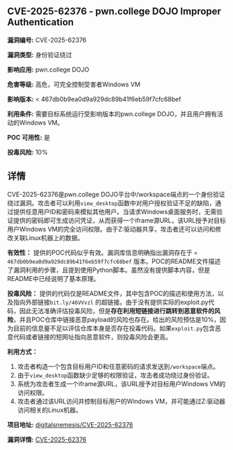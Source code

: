 ## CVE-2025-62376 - pwn.college DOJO Improper Authentication

**漏洞编号:** CVE-2025-62376

**漏洞类型:** 身份验证绕过

**影响应用:** pwn.college DOJO

**危害等级:** 高危，可完全控制受害者Windows VM

**影响版本:** < 467db0b9ea0d9a929dc89b41f6eb59f7cfc68bef

**利用条件:** 需要目标系统运行受影响版本的pwn.college DOJO，并且用户拥有活动的Windows VM。

**POC 可用性:** 是

**投毒风险:** 10%

## 详情

CVE-2025-62376是pwn.college DOJO平台中/workspace端点的一个身份验证绕过漏洞。攻击者可以利用`view_desktop`函数中对用户授权验证不足的缺陷，通过提供任意用户ID和密码来模拟其他用户。当请求Windows桌面服务时，无需验证提供的密码即可生成访问凭证，从而获得一个iframe源URL，该URL授予对目标用户Windows VM的完全访问权限。由于Z:驱动器共享，攻击者还可以访问和修改关联Linux机器上的数据。 

**有效性：**
提供的POC代码似乎有效。漏洞库信息明确指出漏洞存在于 `< 467db0b9ea0d9a929dc89b41f6eb59f7cfc68bef` 版本。POC的README文件描述了漏洞利用的步骤，且提到使用Python脚本。虽然没有提供脚本内容，但是README中已经说明了基本原理。

**投毒风险：**
提供的代码仅是README文件，其中包含POC的描述和使用方法，以及指向外部链接`bit.ly/46VVvzl` 的超链接。由于没有提供实际的exploit.py代码，因此无法准确评估投毒风险，但是**存在利用短链接进行跳转到恶意软件的风险**，并且POC仓库中链接恶意payload的风险也存在。给出的风险预估是10%，因为目前的信息量不足以评估仓库本身是否存在投毒代码。如果`exploit.py`包含恶意代码或者链接的短网址指向恶意软件，则投毒风险会更高。

**利用方式：**
1.  攻击者构造一个包含目标用户ID和任意密码的请求发送到`/workspace`端点。
2.  由于`view_desktop`函数缺少足够的权限验证，攻击者成功绕过身份验证。
3.  系统为攻击者生成一个iframe源URL，该URL授予对目标用户Windows VM的访问权限。
4.  攻击者通过该URL访问并控制目标用户的Windows VM，并可能通过Z:驱动器访问相关的Linux机器。

**项目地址:** [digitalsnemesis/CVE-2025-62376](https://github.com/digitalsnemesis/CVE-2025-62376)

**漏洞详情:** [CVE-2025-62376](https://nvd.nist.gov/vuln/detail/CVE-2025-62376)